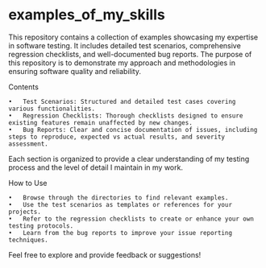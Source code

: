 # examples_of_my_skills
This repository contains a collection of examples showcasing my expertise in software testing. It includes detailed test scenarios,
comprehensive regression checklists, and well-documented bug reports.
The purpose of this repository is to demonstrate my approach and methodologies in ensuring software quality and reliability.

Contents

	•	Test Scenarios: Structured and detailed test cases covering various functionalities.
	•	Regression Checklists: Thorough checklists designed to ensure existing features remain unaffected by new changes.
	•	Bug Reports: Clear and concise documentation of issues, including steps to reproduce, expected vs actual results, and severity assessment.

Each section is organized to provide a clear understanding of my testing process and the level of detail I maintain in my work.

How to Use

	•	Browse through the directories to find relevant examples.
	•	Use the test scenarios as templates or references for your projects.
	•	Refer to the regression checklists to create or enhance your own testing protocols.
	•	Learn from the bug reports to improve your issue reporting techniques.

Feel free to explore and provide feedback or suggestions!
